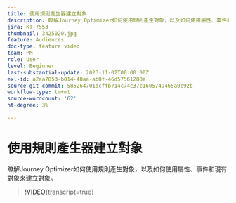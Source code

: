 ```yaml
---
title: 使用規則產生器建立對象
description: 瞭解Journey Optimizer如何使用規則產生對象，以及如何使用屬性、事件和現有對象來建立對象。
jira: KT-7553
thumbnail: 3425020.jpg
feature: Audiences
doc-type: feature video
team: PM
role: User
level: Beginner
last-substantial-update: 2023-11-02T00:00:00Z
exl-id: a2aa7853-b014-48aa-ab0f-46d57561288e
source-git-commit: 585264701dcffb714c74c37c1605749465a0c92b
workflow-type: tm+mt
source-wordcount: '62'
ht-degree: 3%

---
```


# 使用規則產生器建立對象

瞭解Journey Optimizer如何使用規則產生對象，以及如何使用屬性、事件和現有對象來建立對象。

>[!VIDEO](https://video.tv.adobe.com/v/3425020?quality=12&learn=on){transcript=true}

